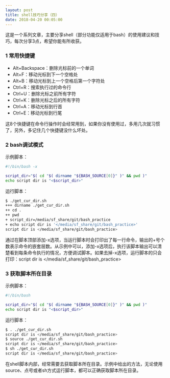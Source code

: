 ```yaml
---
layout: post
title: shell技巧分享（四）
date: 2018-04-20 00:05:00
---
```


这是一个系列文章，主要分享shell（部分功能仅适用于bash）的使用建议和技巧，每次分享3点，希望你能有所收获。

### 1 常用快捷键

- Alt+Backspace：删除光标前的一个单词
- Alt+F：移动光标到下一个空格处
- Alt+B：移动光标到上一个空格后第一个字符处
- Ctrl+R：搜索执行过的命令行
- Ctrl+U：删除光标之前所有字符
- Ctrl+K：删除光标之后的所有字符
- Ctrl+A：移动光标到行首
- Ctrl+E：移动光标到行尾

这8个快捷键在命令行操作时会经常用到，如果你没有使用过，多用几次就习惯了，另外，多记住几个快捷键没什么坏处。

### 2 bash调试模式

示例脚本：

```bash
#!/bin/bash -x

script_dir="$( cd "$( dirname "${BASH_SOURCE[0]}" )" && pwd )"
echo script dir is "<$script_dir>"
```

运行脚本：

```bash
$ ./get_cur_dir.sh
+++ dirname ./get_cur_dir.sh
++ cd .
++ pwd
+ script_dir=/media/sf_share/git/bash_practice
+ echo script dir is '</media/sf_share/git/bash_practice>'
script dir is </media/sf_share/git/bash_practice>
```

通过在脚本顶部添加-x选项，当运行脚本时会打印出了每一行命令，输出的+号个数表示命令的嵌套层数。从示例中可以，添加-x选项后，执行该脚本输出可以清楚看到每条命令执行的情况，方便调试脚本。如果去掉-x选项，运行脚本的只会打印：script dir is </media/sf_share/git/bash_practice>

### 3 获取脚本所在目录

示例脚本：

```bash
#!/bin/bash

script_dir="$( cd "$( dirname "${BASH_SOURCE[0]}" )" && pwd )"
echo script dir is "<$script_dir>"
```

运行脚本：

```bash
$ . ./get_cur_dir.sh
script dir is </media/sf_share/git/bash_practice>
$ source ./get_cur_dir.sh
script dir is </media/sf_share/git/bash_practice>
$ sh ./get_cur_dir.sh
script dir is </media/sf_share/git/bash_practice>
```

在shell脚本内部，经常需要去获取脚本所在目录。示例中给出的方法，无论使用source、点号或者sh方式运行脚本，都可以正确获取脚本所在目录。
